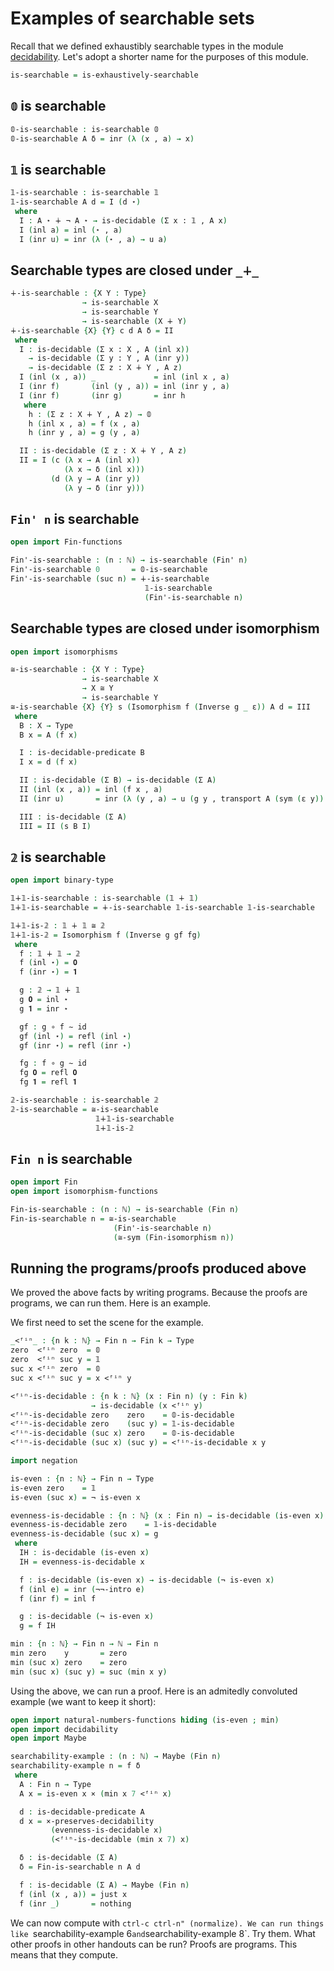 <!--
```agda
{-# OPTIONS --without-K --safe #-}

module searchability where

open import prelude
open import negation
open import decidability
```
-->
# Examples of searchable sets

Recall that we defined exhaustibly searchable types in the module [decidability](decidability.lagda.md). Let's adopt a shorter name for the purposes of this module.
```agda
is-searchable = is-exhaustively-searchable
```

## `𝟘` is searchable

```agda
𝟘-is-searchable : is-searchable 𝟘
𝟘-is-searchable A δ = inr (λ (x , a) → x)
```

## `𝟙` is searchable

```agda
𝟙-is-searchable : is-searchable 𝟙
𝟙-is-searchable A d = I (d ⋆)
 where
  I : A ⋆ ∔ ¬ A ⋆ → is-decidable (Σ x ꞉ 𝟙 , A x)
  I (inl a) = inl (⋆ , a)
  I (inr u) = inr (λ (⋆ , a) → u a)
```

## Searchable types are closed under `_∔_`

```agda
∔-is-searchable : {X Y : Type}
                → is-searchable X
                → is-searchable Y
                → is-searchable (X ∔ Y)
∔-is-searchable {X} {Y} c d A δ = II
 where
  I : is-decidable (Σ x ꞉ X , A (inl x))
    → is-decidable (Σ y ꞉ Y , A (inr y))
    → is-decidable (Σ z ꞉ X ∔ Y , A z)
  I (inl (x , a)) _             = inl (inl x , a)
  I (inr f)       (inl (y , a)) = inl (inr y , a)
  I (inr f)       (inr g)       = inr h
   where
    h : (Σ z ꞉ X ∔ Y , A z) → 𝟘
    h (inl x , a) = f (x , a)
    h (inr y , a) = g (y , a)

  II : is-decidable (Σ z ꞉ X ∔ Y , A z)
  II = I (c (λ x → A (inl x))
            (λ x → δ (inl x)))
         (d (λ y → A (inr y))
            (λ y → δ (inr y)))
```

## `Fin' n` is searchable

```agda
open import Fin-functions

Fin'-is-searchable : (n : ℕ) → is-searchable (Fin' n)
Fin'-is-searchable 0       = 𝟘-is-searchable
Fin'-is-searchable (suc n) = ∔-is-searchable
                              𝟙-is-searchable
                              (Fin'-is-searchable n)
```

## Searchable types are closed under isomorphism

```agda
open import isomorphisms

≅-is-searchable : {X Y : Type}
                → is-searchable X
                → X ≅ Y
                → is-searchable Y
≅-is-searchable {X} {Y} s (Isomorphism f (Inverse g _ ε)) A d = III
 where
  B : X → Type
  B x = A (f x)

  I : is-decidable-predicate B
  I x = d (f x)

  II : is-decidable (Σ B) → is-decidable (Σ A)
  II (inl (x , a)) = inl (f x , a)
  II (inr u)       = inr (λ (y , a) → u (g y , transport A (sym (ε y)) a))

  III : is-decidable (Σ A)
  III = II (s B I)
```

## `𝟚` is searchable

```agda
open import binary-type

𝟙∔𝟙-is-searchable : is-searchable (𝟙 ∔ 𝟙)
𝟙∔𝟙-is-searchable = ∔-is-searchable 𝟙-is-searchable 𝟙-is-searchable

𝟙∔𝟙-is-𝟚 : 𝟙 ∔ 𝟙 ≅ 𝟚
𝟙∔𝟙-is-𝟚 = Isomorphism f (Inverse g gf fg)
 where
  f : 𝟙 ∔ 𝟙 → 𝟚
  f (inl ⋆) = 𝟎
  f (inr ⋆) = 𝟏

  g : 𝟚 → 𝟙 ∔ 𝟙
  g 𝟎 = inl ⋆
  g 𝟏 = inr ⋆

  gf : g ∘ f ∼ id
  gf (inl ⋆) = refl (inl ⋆)
  gf (inr ⋆) = refl (inr ⋆)

  fg : f ∘ g ∼ id
  fg 𝟎 = refl 𝟎
  fg 𝟏 = refl 𝟏

𝟚-is-searchable : is-searchable 𝟚
𝟚-is-searchable = ≅-is-searchable
                   𝟙∔𝟙-is-searchable
                   𝟙∔𝟙-is-𝟚
```

## `Fin n` is searchable

```agda
open import Fin
open import isomorphism-functions

Fin-is-searchable : (n : ℕ) → is-searchable (Fin n)
Fin-is-searchable n = ≅-is-searchable
                       (Fin'-is-searchable n)
                       (≅-sym (Fin-isomorphism n))
```

## Running the programs/proofs produced above

We proved the above facts by writing programs. Because the proofs are
programs, we can run them. Here is an example.

We first need to set the scene for the example.

```agda
_<ᶠⁱⁿ_ : {n k : ℕ} → Fin n → Fin k → Type
zero  <ᶠⁱⁿ zero  = 𝟘
zero  <ᶠⁱⁿ suc y = 𝟙
suc x <ᶠⁱⁿ zero  = 𝟘
suc x <ᶠⁱⁿ suc y = x <ᶠⁱⁿ y

<ᶠⁱⁿ-is-decidable : {n k : ℕ} (x : Fin n) (y : Fin k)
                  → is-decidable (x <ᶠⁱⁿ y)
<ᶠⁱⁿ-is-decidable zero    zero    = 𝟘-is-decidable
<ᶠⁱⁿ-is-decidable zero    (suc y) = 𝟙-is-decidable
<ᶠⁱⁿ-is-decidable (suc x) zero    = 𝟘-is-decidable
<ᶠⁱⁿ-is-decidable (suc x) (suc y) = <ᶠⁱⁿ-is-decidable x y

import negation

is-even : {n : ℕ} → Fin n → Type
is-even zero    = 𝟙
is-even (suc x) = ¬ is-even x

evenness-is-decidable : {n : ℕ} (x : Fin n) → is-decidable (is-even x)
evenness-is-decidable zero    = 𝟙-is-decidable
evenness-is-decidable (suc x) = g
 where
  IH : is-decidable (is-even x)
  IH = evenness-is-decidable x

  f : is-decidable (is-even x) → is-decidable (¬ is-even x)
  f (inl e) = inr (¬¬-intro e)
  f (inr f) = inl f

  g : is-decidable (¬ is-even x)
  g = f IH

min : {n : ℕ} → Fin n → ℕ → Fin n
min zero    y       = zero
min (suc x) zero    = zero
min (suc x) (suc y) = suc (min x y)
```
Using the above, we can run a proof. Here is an admitedly convoluted
example (we want to keep it short):

```agda
open import natural-numbers-functions hiding (is-even ; min)
open import decidability
open import Maybe

searchability-example : (n : ℕ) → Maybe (Fin n)
searchability-example n = f δ
 where
  A : Fin n → Type
  A x = is-even x × (min x 7 <ᶠⁱⁿ x)

  d : is-decidable-predicate A
  d x = ×-preserves-decidability
         (evenness-is-decidable x)
         (<ᶠⁱⁿ-is-decidable (min x 7) x)

  δ : is-decidable (Σ A)
  δ = Fin-is-searchable n A d

  f : is-decidable (Σ A) → Maybe (Fin n)
  f (inl (x , a)) = just x
  f (inr _)       = nothing
```

We can now compute with `ctrl-c ctrl-n" (normalize). We can run things
like `searchability-example 6` and `searchability-example 8`. Try
them. What other proofs in other handouts can be run? Proofs are
programs. This means that they compute.

